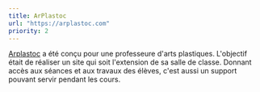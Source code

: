 ```yaml
---
title: ArPlastoc
url: "https://arplastoc.com"
priority: 2
---
```


[Arplastoc](http://arplastoc.com) a été conçu pour une professeure d'arts plastiques. L'objectif était de réaliser un site qui soit l'extension de sa salle de classe. Donnant accès aux séances et aux travaux des élèves, c'est aussi un support pouvant servir pendant les cours.
